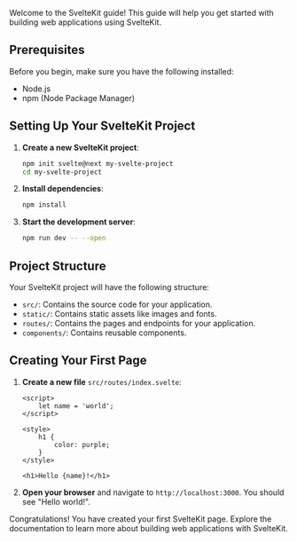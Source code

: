 Welcome to the SvelteKit guide! This guide will help you get started with building web applications using SvelteKit.

## Prerequisites

Before you begin, make sure you have the following installed:

- Node.js
- npm (Node Package Manager)

## Setting Up Your SvelteKit Project

1. **Create a new SvelteKit project**:

    ```bash
    npm init svelte@next my-svelte-project
    cd my-svelte-project
    ```

2. **Install dependencies**:

    ```bash
    npm install
    ```

3. **Start the development server**:

    ```bash
    npm run dev -- --open
    ```

## Project Structure

Your SvelteKit project will have the following structure:

- `src/`: Contains the source code for your application.
- `static/`: Contains static assets like images and fonts.
- `routes/`: Contains the pages and endpoints for your application.
- `components/`: Contains reusable components.

## Creating Your First Page

1. **Create a new file** `src/routes/index.svelte`:

    ```svelte
    <script>
        let name = 'world';
    </script>

    <style>
        h1 {
            color: purple;
        }
    </style>

    <h1>Hello {name}!</h1>
    ```

2. **Open your browser** and navigate to `http://localhost:3000`. You should see "Hello world!".

Congratulations! You have created your first SvelteKit page. Explore the documentation to learn more about building web applications with SvelteKit.
